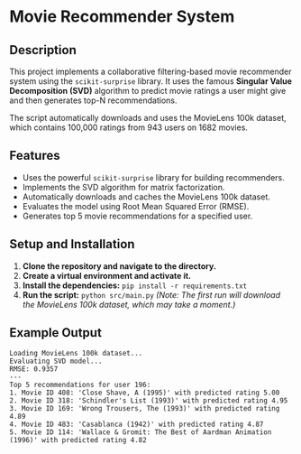 # Movie Recommender System

## Description
This project implements a collaborative filtering-based movie recommender system using the `scikit-surprise` library. It uses the famous **Singular Value Decomposition (SVD)** algorithm to predict movie ratings a user might give and then generates top-N recommendations.

The script automatically downloads and uses the MovieLens 100k dataset, which contains 100,000 ratings from 943 users on 1682 movies.

## Features
-   Uses the powerful `scikit-surprise` library for building recommenders.
-   Implements the SVD algorithm for matrix factorization.
-   Automatically downloads and caches the MovieLens 100k dataset.
-   Evaluates the model using Root Mean Squared Error (RMSE).
-   Generates top 5 movie recommendations for a specified user.

## Setup and Installation

1.  **Clone the repository and navigate to the directory.**
2.  **Create a virtual environment and activate it.**
3.  **Install the dependencies:** `pip install -r requirements.txt`
4.  **Run the script:** `python src/main.py`
    *(Note: The first run will download the MovieLens 100k dataset, which may take a moment.)*

## Example Output
```
Loading MovieLens 100k dataset...
Evaluating SVD model...
RMSE: 0.9357
---
Top 5 recommendations for user 196:
1. Movie ID 408: 'Close Shave, A (1995)' with predicted rating 5.00
2. Movie ID 318: 'Schindler's List (1993)' with predicted rating 4.95
3. Movie ID 169: 'Wrong Trousers, The (1993)' with predicted rating 4.89
4. Movie ID 483: 'Casablanca (1942)' with predicted rating 4.87
5. Movie ID 114: 'Wallace & Gromit: The Best of Aardman Animation (1996)' with predicted rating 4.82
```
